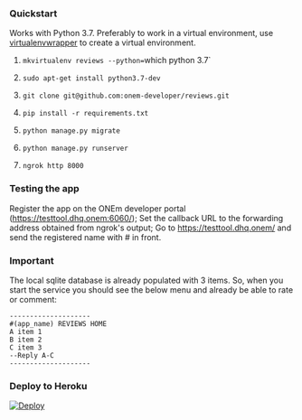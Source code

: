 ### Quickstart

Works with Python 3.7. Preferably to work in a virtual environment, use [virtualenvwrapper](https://virtualenvwrapper.readthedocs.io) to create a virtual environment.

1. `mkvirtualenv reviews --python=`which python 3.7`
2. `sudo apt-get install python3.7-dev`

1. `git clone git@github.com:onem-developer/reviews.git`
2. `pip install -r requirements.txt`
3. `python manage.py migrate`
4. `python manage.py runserver`
7. `ngrok http 8000`

### Testing the app

Register the app on the ONEm developer portal (https://testtool.dhq.onem:6060/);
Set the callback URL to the forwarding address obtained from ngrok's output;
Go to https://testtool.dhq.onem/ and send the registered name with # in front.

### Important
The local sqlite database is already populated with 3 items.
So, when you start the service you should see the below menu and already be able to rate or comment:
```
--------------------
#(app_name) REVIEWS HOME
A item 1
B item 2
C item 3
--Reply A-C
--------------------
```


### Deploy to Heroku

[![Deploy](https://www.herokucdn.com/deploy/button.svg)](https://heroku.com/deploy)
